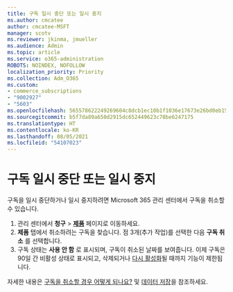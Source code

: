 ```yaml
---
title: 구독 일시 중단 또는 일시 중지
ms.author: cmcatee
author: cmcatee-MSFT
manager: scotv
ms.reviewer: jkinma, jmueller
ms.audience: Admin
ms.topic: article
ms.service: o365-administration
ROBOTS: NOINDEX, NOFOLLOW
localization_priority: Priority
ms.collection: Adm_O365
ms.custom:
- commerce_subscriptions
- "9002927"
- "5603"
ms.openlocfilehash: 565578622249269604c8dcb1ec10b1f1036e17673e26bd0eb15a38d323aa28bd
ms.sourcegitcommit: b5f7da89a650d2915dc652449623c78be6247175
ms.translationtype: HT
ms.contentlocale: ko-KR
ms.lasthandoff: 08/05/2021
ms.locfileid: "54107023"
---
```

# <a name="suspend-or-pause-a-subscription"></a>구독 일시 중단 또는 일시 중지

구독을 일시 중단하거나 일시 중지하려면 Microsoft 365 관리 센터에서 구독을 취소할 수 있습니다.

1. 관리 센터에서 **청구** > **[제품](https://go.microsoft.com/fwlink/p/?linkid=842054)** 페이지로 이동하세요.
2. **제품** 탭에서 취소하려는 구독을 찾습니다. 점 3개(추가 작업)를 선택한 다음 **구독 취소** 를 선택합니다.
3. 구독 상태는 **사용 안 함** 로 표시되며, 구독이 취소된 날짜를 보여줍니다. 이제 구독은 90일 간 비활성 상태로 표시되고, 삭제되거나 [다시 활성화](/microsoft-365/commerce/subscriptions/reactivate-your-subscription)될 때까지 기능이 제한됩니다.

자세한 내용은 [구독을 취소할 경우 어떻게 되나요?](/microsoft-365/commerce/subscriptions/cancel-your-subscription#what-happens-when-you-cancel-a-subscription) 및 [데이터 저장](/microsoft-365/commerce/subscriptions/cancel-your-subscription#save-your-data)을 참조하세요.
